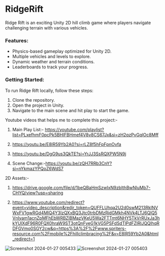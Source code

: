 # RidgeRift

Ridge Rift is an exciting Unity 2D hill climb game where players navigate challenging terrain with various vehicles.

### Features:
- Physics-based gameplay optimized for Unity 2D.
- Multiple vehicles and levels to explore.
- Dynamic weather and terrain conditions.
- Leaderboards to track your progress.

### Getting Started:
To run Ridge Rift locally, follow these steps:
1. Clone the repository.
2. Open the project in Unity.
3. Navigate to the main scene and hit play to start the game.

Youtube videos that helps me to complete this project:-
1. Main Play List:- https://youtube.com/playlist?list=PLxefhmF0pcPk5BHIFBHmef4V8v8CS67Jx&si=zH2qzPvGqlOc8Mff

2. https://youtu.be/E8lR59Yb2A0?si=rLZ8f5hFpFpnOvfa

3. https://youtu.be/DgG9us3QkTE?si=YrJJ3SsRQXPW5N9j

4. Scene Change:-https://youtu.be/zQH7RRb3CnY?si=nYkmazYPQoZ6WdS7

2D Assets:-
1. https://drive.google.com/file/d/1beQBaHmSzwIxN9zblthBwNluMb7-CHYQ/view?usp=sharing

2. https://www.youtube.com/redirect?event=video_description&redir_token=QUFFLUhqa2U2d0swM213RklNVWxFV1gwRGd4MlQ4Y3IzQXxBQ3Jtc0trbDMzRjdGMkh4NVk4LTJ6QlQ5VnIyam1acnZpMFhEbWRBZlBMazVKeU5Wa2FTTmt6NHY5TkVrRUxJa3hkYUlXdF96R0FQX0hraW9ST3otQnFveG1kVG5PSFdSdTlPdFZlRlJQQlhqRDFGVmo0SGY2cw&q=https%3A%2F%2Fwww.spriters-resource.com%2Fmobile%2Fhillclimbracing%2F&v=E8lR59Yb2A0&html_redirect=1

![Screenshot 2024-01-27 005433](https://github.com/Tameem2004/RidgeRift/assets/116261279/a6e762d2-db0d-4eb6-9f88-c136a69990c7)
![Screenshot 2024-01-27 005403](https://github.com/Tameem2004/RidgeRift/assets/116261279/0fdd9308-db5d-4bcb-adcf-aa0a1562ade5)
